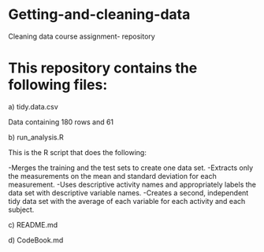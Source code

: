 # Getting-and-cleaning-data
Cleaning data course assignment- repository

# This repository contains the following files:

a) tidy.data.csv

Data containing 180 rows and 61

b) run_analysis.R

This is the R script that does the following:

-Merges the training and the test sets to create one data set.
-Extracts only the measurements on the mean and standard deviation for each measurement.
-Uses descriptive activity names and appropriately labels the data set with descriptive variable names.
-Creates a second, independent tidy data set with the average of each variable for each activity and each subject.

c) README.md

d) CodeBook.md

